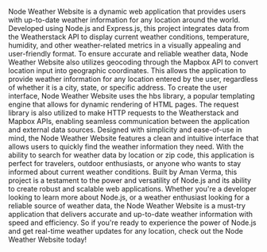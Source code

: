 Node Weather Website is a dynamic web application that provides users with up-to-date weather information for any location around the world. Developed using Node.js and Express.js, this project integrates data from the Weatherstack API to display current weather conditions, temperature, humidity, and other weather-related metrics in a visually appealing and user-friendly format.
To ensure accurate and reliable weather data, Node Weather Website also utilizes geocoding through the Mapbox API to convert location input into geographic coordinates. This allows the application to provide weather information for any location entered by the user, regardless of whether it is a city, state, or specific address.
To create the user interface, Node Weather Website uses the hbs library, a popular templating engine that allows for dynamic rendering of HTML pages. The request library is also utilized to make HTTP requests to the Weatherstack and Mapbox APIs, enabling seamless communication between the application and external data sources.
Designed with simplicity and ease-of-use in mind, the Node Weather Website features a clean and intuitive interface that allows users to quickly find the weather information they need. With the ability to search for weather data by location or zip code, this application is perfect for travelers, outdoor enthusiasts, or anyone who wants to stay informed about current weather conditions.
Built by Aman Verma, this project is a testament to the power and versatility of Node.js and its ability to create robust and scalable web applications. Whether you're a developer looking to learn more about Node.js, or a weather enthusiast looking for a reliable source of weather data, the Node Weather Website is a must-try application that delivers accurate and up-to-date weather information with speed and efficiency.
So if you're ready to experience the power of Node.js and get real-time weather updates for any location, check out the Node Weather Website today!
